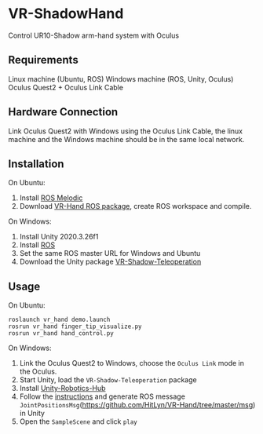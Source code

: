 # VR-ShadowHand
Control UR10-Shadow arm-hand system with Oculus

## Requirements
Linux machine (Ubuntu, ROS)
Windows machine (ROS, Unity, Oculus)
Oculus Quest2 + Oculus Link Cable

## Hardware Connection
Link Oculus Quest2 with Windows using the Oculus Link Cable, the linux machine and the Windows machine should be in the same local network.

## Installation
On Ubuntu:
1. Install [ROS Melodic](http://wiki.ros.org/melodic/Installation/Ubuntu)
2. Download [VR-Hand ROS package](https://drive.google.com/file/d/1oe7UmbuDleIHNe2Oh04PIiQn4MOv_BCF/view?usp=share_link), create ROS workspace and compile.

On Windows:
1. Install Unity 2020.3.26f1
2. Install [ROS](http://wiki.ros.org/Installation/Windows)
3. Set the same ROS master URL for Windows and Ubuntu
4. Download the Unity package [VR-Shadow-Teleoperation](https://drive.google.com/file/d/1VE7xPYl_VV5D8OJ-HcyLGxFncXLTzBd2/view?usp=share_link)


## Usage
On Ubuntu:

```shell
roslaunch vr_hand demo.launch
rosrun vr_hand finger_tip_visualize.py
rosrun vr_hand hand_control.py
```

On Windows:

1. Link the Oculus Quest2 to Windows, choose the `Oculus Link` mode in the Oculus.
2. Start Unity, load the `VR-Shadow-Teleoperation` package
3. Install [Unity-Robotics-Hub](https://github.com/Unity-Technologies/Unity-Robotics-Hub)
4. Follow the [instructions](https://github.com/Unity-Technologies/Unity-Robotics-Hub/blob/main/tutorials/pick_and_place/2_ros_tcp.md) and generate ROS message `JointPositionsMsg`(https://github.com/HitLyn/VR-Hand/tree/master/msg) in Unity  
5. Open the `SampleScene` and click `play`
